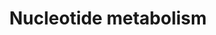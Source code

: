 ---
annotations:
- type: Pathway Ontology
  value: purine metabolic pathway
authors:
- N.Fidelman
- MaintBot
- Ddigles
- Eweitz
description: ''
last-edited: 2021-05-07
organisms:
- Mus musculus
redirect_from:
- /index.php/Pathway:WP87
- /instance/WP87
schema-jsonld:
- '@context': https://schema.org/
  '@id': https://wikipathways.github.io/pathways/WP87.html
  '@type': Dataset
  creator:
    '@type': Organization
    name: WikiPathways
  description: ''
  keywords:
  - Spermidine
  - Sat1
  - Rrm2b
  - Adss
  - Adenylosuccinate
  - GMP
  - Hprt1
  - Putrescine
  - Pold1
  - Srm
  - Dhfr
  - Oaz1
  - Impdh1
  - AICAR
  - Spermine
  - Hypoxanthine
  - Adsl
  - AMP
  - Rrm2
  - Pola1
  - Mthfd2
  - Guanine
  - Polb
  - Rrm1
  - Xanthine monophosphate
  - Adenine
  - Uric acid
  - Polg
  - Prps2
  - IMP
  - Ribose
  - Nme2
  - SAICAR
  - PRPP
  - Ornithine
  - Prps1
  license: CC0
  name: Nucleotide metabolism
seo: CreativeWork
title: Nucleotide metabolism
wpid: WP87
---